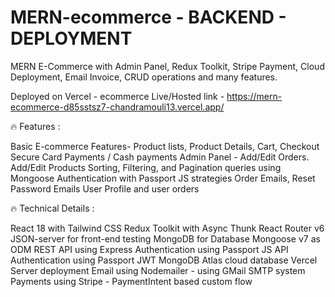# MERN-ecommerce - BACKEND - DEPLOYMENT
MERN E-Commerce with Admin Panel, Redux Toolkit, Stripe Payment, Cloud Deployment, Email Invoice, CRUD operations and many features.

Deployed on Vercel - ecommerce Live/Hosted link - https://mern-ecommerce-d85sstsz7-chandramouli13.vercel.app/

🔥 Features :

Basic E-commerce Features- Product lists, Product Details, Cart, Checkout
Secure Card Payments / Cash payments
Admin Panel - Add/Edit Orders. Add/Edit Products
Sorting, Filtering, and Pagination queries using Mongoose
Authentication with Passport JS strategies
Order Emails, Reset Password Emails
User Profile and user orders

🔥 Technical Details :

React 18 with Tailwind CSS
Redux Toolkit with Async Thunk
React Router v6
JSON-server for front-end testing
MongoDB for Database
Mongoose v7 as ODM
REST API using Express
Authentication using Passport JS
API Authentication using Passport JWT
MongoDB Atlas cloud database
Vercel Server deployment
Email using Nodemailer - using GMail SMTP system
Payments using Stripe - PaymentIntent based custom flow
